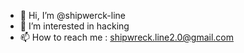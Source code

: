 - 👋 Hi, I’m @shipwerck-line
- 👀 I’m interested in hacking
- 📫 How to reach me : shipwreck.line2.0@gmail.com
